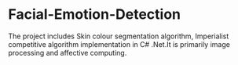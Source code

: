 # Facial-Emotion-Detection
The project includes Skin colour segmentation algorithm, Imperialist competitive algorithm implementation in C# .Net.It is primarily image processing and affective computing. 
